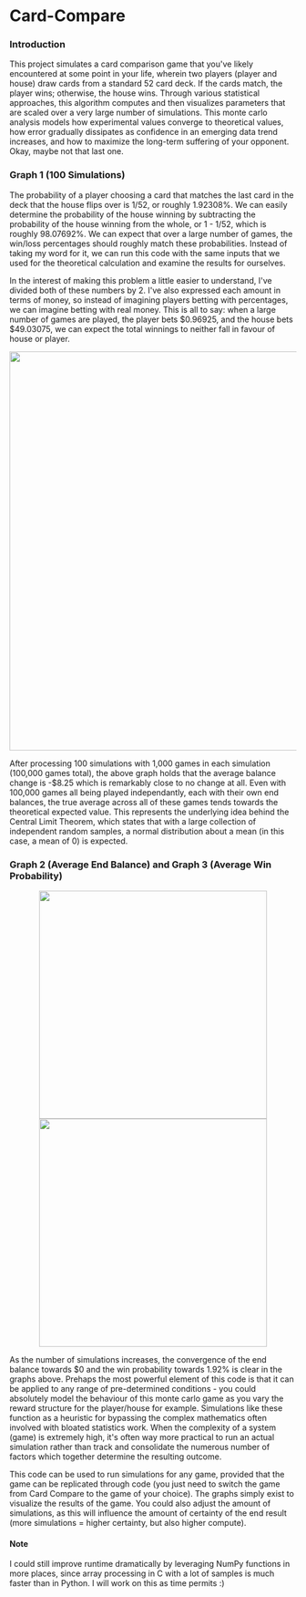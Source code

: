 # Card-Compare
### Introduction
This project simulates a card comparison game that you've likely encountered at some point in your life, wherein two players (player and house) draw cards from a standard 52 card deck. If the cards match, the player wins; otherwise, the house wins. Through various statistical approaches, this algorithm computes and then visualizes parameters that are scaled over a very large number of simulations. This monte carlo analysis models how experimental values converge to theoretical values, how error gradually dissipates as confidence in an emerging data trend increases, and how to maximize the long-term suffering of your opponent. Okay, maybe not that last one.

### Graph 1 (100 Simulations)
The probability of a player choosing a card that matches the last card in the deck that the house flips over is 1/52, or roughly 1.92308%. We can easily determine the probability of the house winning by subtracting the probability of the house winning from the whole, or 1 - 1/52, which is roughly 98.07692%. We can expect that over a large number of games, the win/loss percentages should roughly match these probabilities. Instead of taking my word for it, we can run this code with the same inputs that we used for the theoretical calculation and examine the results for ourselves.

In the interest of making this problem a little easier to understand, I've divided both of these numbers by 2. I've also expressed each amount in terms of money, so instead of imagining players betting with percentages, we can imagine betting with real money. This is all to say: when a large number of games are played, the player bets $0.96925, and the house bets $49.03075, we can expect the total winnings to neither fall in favour of house or player.

<p align='center'>
  <img src="https://github.com/GoldPapaya/Card-Compare/assets/93890310/38b44aba-8316-4adc-83ef-4512b5b8b7cf" width="700"/>
</p>

After processing 100 simulations with 1,000 games in each simulation (100,000 games total), the above graph holds that the average balance change is -$8.25 which is remarkably close to no change at all. Even with 100,000 games all being played independantly, each with their own end balances, the true average across all of these games tends towards the theoretical expected value. This represents the underlying idea behind the Central Limit Theorem, which states that with a large collection of independent random samples, a normal distribution about a mean (in this case, a mean of 0) is expected. 

### Graph 2 (Average End Balance) and Graph 3 (Average Win Probability)
<p align='center'>
  <img src="https://github.com/GoldPapaya/Card-Compare/assets/93890310/fbfa7aff-3480-4342-9c82-8dca46036553" width="400"/>
  <img src="https://github.com/GoldPapaya/Card-Compare/assets/93890310/71bfe664-c9a5-4eba-a495-d13b6cad3e44" width="400"/>
</p>

As the number of simulations increases, the convergence of the end balance towards $0 and the win probability towards 1.92% is clear in the graphs above. Prehaps the most powerful element of this code is that it can be applied to any range of pre-determined conditions - you could absolutely model the behaviour of this monte carlo game as you vary the reward structure for the player/house for example. Simulations like these function as a heuristic for bypassing the complex mathematics often involved with bloated statistics work. When the complexity of a system (game) is extremely high, it's often way more practical to run an actual simulation rather than track and consolidate the numerous number of factors which together determine the resulting outcome.

This code can be used to run simulations for any game, provided that the game can be replicated through code (you just need to switch the game from Card Compare to the game of your choice). The graphs simply exist to visualize the results of the game. You could also adjust the amount of simulations, as this will influence the amount of certainty of the end result (more simulations = higher certainty, but also higher compute).

#### Note
I could still improve runtime dramatically by leveraging NumPy functions in more places, since array processing in C with a lot of samples is much faster than in Python. I will work on this as time permits :)
